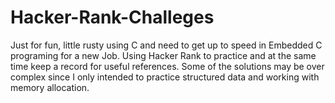 # Hacker-Rank-Challeges
Just for fun, little rusty using C and need to get up to speed in Embedded C programing for a new Job. Using Hacker Rank to practice and at the same time keep a record for useful references. Some of the solutions may be over complex since I only intended to practice structured data and working with memory allocation.
